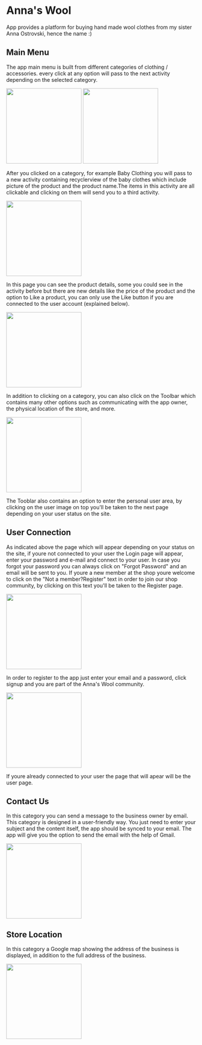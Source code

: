 # Anna's Wool
App provides a platform for buying hand made wool clothes
from my sister Anna Ostrovski, hence the name :)

## Main Menu
The app main menu is built from different categories of clothing / accessories. every click at any option will pass to the next activity depending on the selected category. 

<img src="images/main1.png" width=200>     <img src="images/main2.png" width=200> 

After you clicked on a category, for example Baby Clothing you will pass to a new activity containing recyclerview of the baby clothes which include picture of the product and the product name.The items in this activity are all clickable and clicking on them will send you to a third activity.

<img src="images/second1.png" width=200> 

In this page you can see the product details, some you could see in the activity before but there are new details like the price of the product and the option to Like a product, you can only use the Like button if you are connected to the user account (explained below).

<img src="images/third.png" width=200>

In addition to clicking on a category, you can also click on the Toolbar which contains many other options such as communicating with the app owner, the physical location of the store, and more.

<img src="images/main3.png" width=200>

The Tooblar also contains an option to enter the personal user area, by clicking on the user image on top you'll be taken to the next page depending on your user status on the site.

## User Connection
As indicated above the page which will appear depending on your status on the site, if youre not connected to your user the Login page will appear, enter your password and e-mail and connect to your user. In case you forgot your password you can always click on "Forgot Password" and an email will be sent to you. If youre a new member at the shop youre welcome to click on the "Not a member?Register" text in order to join our shop community, by clicking on this text you'll be taken to the Register page. 

<img src="images/login1.png" width=200>

In order to register to the app just enter your email and a password, click signup and you are part of the Anna's Wool community.

<img src="images/register1.png" width=200>

If youre already connected to your user the page that will apear will be the user page. 

## Contact Us
In this category you can send a message to the business owner by email. This category is designed in a user-friendly way. You just need to enter your subject and the content itself, the app should be synced to your email. The app will give you the option to send the email with the help of Gmail.

<img src="images/contactus.png" width=200>

## Store Location
In this category a Google map showing the address of the business is displayed, in addition to the full address of the business.

<img src="images/location1.png" width=200>



